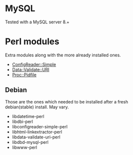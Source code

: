 # MySQL

Tested with a MySQL server 8.+

# Perl modules

Extra modules along with the more already installed ones.

+ [ConfigReader::Simple](https://metacpan.org/pod/ConfigReader::Simple)
+ [Data::Validate::URI](https://metacpan.org/pod/Data::Validate::URI)
+ [Proc::Pidfile](https://metacpan.org/pod/Proc::Pidfile)

## Debian

Those are the ones which needed to be installed after a fresh debian(stable) install. May vary.

+ libdatetime-perl
+ libdbi-perl
+ libconfigreader-simple-perl
+ libhtml-linkextractor-perl
+ libdata-validate-uri-perl
+ libdbd-mysql-perl
+ libwww-perl
